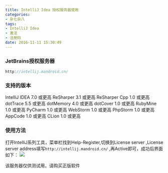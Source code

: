 ```yaml
---
title: IntelliJ Idea 授权服务器使用
categories:
- 杂七杂八
tags: 
- IntelliJ Idea
- 激活
- 注册码
date: 2016-11-11 15:30:49
---
```


### JetBrains授权服务器

``` groovy
http://intellij.mandroid.cn/
```


### 支持的版本
IntelliJ IDEA 7.0 或更高
ReSharper 3.1 或更高
ReSharper Cpp 1.0 或更高
dotTrace 5.5 或更高
dotMemory 4.0 或更高
dotCover 1.0 或更高
RubyMine 1.0 或更高
PyCharm 1.0 或更高
WebStorm 1.0 或更高
PhpStorm 1.0 或更高
AppCode 1.0 或更高
CLion 1.0 或更高

### 使用方法
打开IntelliJ系列工具，菜单栏找到Help-Register,切换到License server ,License server address填写`http://intellij.mandroid.cn/` ,再Active即可，成功后界面如下：
![][1]

该服务器仅供测试用，请购买正版软件

  [1]: /upload/2016/11/20161111154335.png
